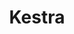 ---
git: https://github.com/kestra-io/kestra
linkedin: https://linkedin.com/company/kestra
logohandle: kestraio
sort: kestra
title: Kestra
twitter: https://x.com/kestra_io
website: https://kestra.io/
youtube: https://youtube.com/@kestra-io
---